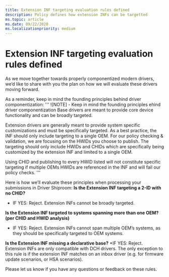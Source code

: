 ```yaml
---
title: Extension INF targeting evaluation rules defined
description: Policy defines how extension INFs can be targetted
ms.topic: article
ms.date: 09/22/2020
ms.localizationpriority: medium
---
```


# Extension INF targeting evaluation rules defined
As we move together towards properly componentized modern drivers, we’d like to share with you the plan on how we will evaluate these drivers moving forward. 

As a reminder, keep in mind the founding principles behind driver componentization: 
'''
![NOTE] - Keep in mind the founding principles ehind driver componentization
Base drivers are meant to provide core device functionality and can be broadly targeted.

Extension drivers are generally meant to provide system specific customizations and must be specifically targeted.  As a best practice, the INF should only include targeting to a single OEM.   For our policy checking & validation, we are focusing on the HWIDs you choose to publish.  The targeting should only include HWIDs and CHIDs which are specifically being customized by the extension INF and limited to a single OEM. 

Using CHID and publishing to every HWID listed will not constitute specific targeting if multiple OEMs HWIDs are referenced in the INF and will fail our policy checks. 
'''

Here is how we’ll evaluate these principles when processing your submissions in Driver Shiproom:
**Is the Extension INF targeting a 2-ID with no CHID?**
* IF YES: Reject. Extension INFs cannot be broadly targeted.

**Is the Extension INF targeted to systems spanning more than one OEM? (per CHID and HWID analysis)**
* IF YES: Reject. Extension INFs cannot span multiple OEM’s systems, as they should be specifically targeted to OEM systems.

**Is the Extension INF missing a declarative base?**
*IF YES: Reject. Extension INFs are only compatible with DCH drivers. The only exception to this rule is if the extension INF matches on an inbox driver (e.g. for firmware update scenarios, or HSA scenarios). 

Please let us know if you have any questions or feedback on these rules.
